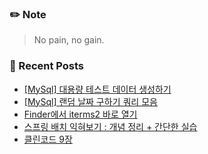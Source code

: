 ### ✏️ Note
> No pain, no gain.

<!-- ### 📄 Portfolio -->
<!-- <a href="https://bit.ly/3mNbb0w" target="_blank">portfolio</a> -->

### 📕 Recent Posts
<!-- BLOG-POST-LIST:START -->
- [[MySql] 대용량 테스트 데이터 생성하기](https://kingpiggylab.tistory.com/407)
- [[MySql] 랜덤 날짜 구하기 쿼리 모음](https://kingpiggylab.tistory.com/406)
- [Finder에서 iterms2 바로 열기](https://kingpiggylab.tistory.com/405)
- [스프링 배치 익혀보기 : 개념 정리 + 간단한 실습](https://kingpiggylab.tistory.com/404)
- [클린코드 9장](https://kingpiggylab.tistory.com/402)
<!-- BLOG-POST-LIST:END -->


<!--
**HoonDragonite/HoonDragonite** is a ✨ _special_ ✨ repository because its `README.md` (this file) appears on your GitHub profile.

Here are some ideas to get you started:

- 🔭 I’m currently working on ...
- 🌱 I’m currently learning ...
- 👯 I’m looking to collaborate on ...
- 🤔 I’m looking for help with ...
- 💬 Ask me about ...
- 📫 How to reach me: ...
- 😄 Pronouns: ...
- ⚡ Fun fact: ...
-->
